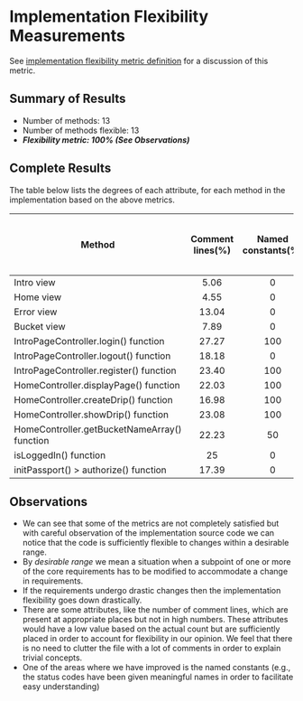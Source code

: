 # Implementation Flexibility Measurements

See [implementation flexibility metric definition](../metric-definitions/implementation-flexibility-metric.md) for a discussion of this metric.


## Summary of Results

 * Number of methods: 13
 * Number of methods flexible: 13
 * ***Flexibility metric: 100% (See Observations)***

## Complete Results

The table below lists the degrees of each attribute, for each method in the implementation based on the above metrics.

Method | Comment lines(%) | Named constants(%) | Methods with unusual size(%) | Repeated code(%) | External variables(%) | Generic methods(%) | Variable and function names difficult to understand(%) | Flexibile?
--- | :---: | :---: | :---: | :---: | :---: | :---: | :---: | :---:
Intro view | 5.06 | 0 | 0 | 0 | 33.34 | 100 | 0 | Yes
Home view | 4.55 | 0 | 0 | 0 | 57.14 | 100 | 0 | Yes
Error view | 13.04 | 0 | 0 | 0 | 100 | 100 | 0 | Yes
Bucket view | 7.89 | 0 | 0 | 0 | 100 | 100 | 0 | Yes
IntroPageController.login() function | 27.27 | 100 | 0 | 0 | 100 | 100 | 0 | Yes
IntroPageController.logout() function | 18.18 | 0 | 0 | 0 | 100 | 100 | 0 | Yes
IntroPageController.register() function | 23.40 | 100 | 0 | 0 | 45.45 | 100 | 0 | Yes
HomeController.displayPage() function | 22.03 | 100 | 0 | 0 | 36.36 | 100 | 0 | Yes
HomeController.createDrip() function | 16.98 | 100 | 0 | 0 | 50 | 100 | 0 | Yes
HomeController.showDrip() function | 23.08 | 100 | 0 | 0 | 40 | 100 | 0 | Yes
HomeController.getBucketNameArray() function | 22.23 | 50 | 0 | 0 | 25 | 100 | 0 | Yes
isLoggedIn() function | 25 | 0 | 0 | 0 | 100 | 100 | 0 | Yes
initPassport() > authorize() function | 17.39 | 0 | 0 | 0 | 62.5 | 100 | 0 | Yes

## Observations

* We can see that some of the metrics are not completely satisfied but with careful observation of the implementation source code we can notice that the code is sufficiently flexible to changes within a desirable range.
* By _desirable range_ we mean a situation when a subpoint of one or more of the core requirements has to be modified to accommodate a change in requirements.
* If the requirements undergo drastic changes then the implementation flexibility goes down drastically.
* There are some attributes, like the number of comment lines, which are present at appropriate places but not in high numbers. These attributes would have a low value based on the actual count but are sufficiently placed in order to account for flexibility in our opinion. We feel that there is no need to clutter the file with a lot of comments in order to explain trivial concepts.
* One of the areas where we have improved is the named constants (e.g., the status codes have been given meaningful names in order to facilitate easy understanding)
